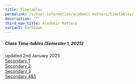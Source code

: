 ```yaml
---
title: Timetables
permalink: /school-information/academic-matters/timetables/
description: ""
third_nav_title: Academic Matters
variant: markdown
---
```

##### Class Time-tables (Semester 1, 2025)
updated 2nd January 2025<br>
[Secondary 1](/files/2025_Sem_1_Class_Timetable_Sec_1_31_Dec.pdf)<br>
[Secondary 2](/files/2025_Sem_1_Class_Timetable_Sec_2_6_Jan.pdf)<br>
[Secondary 3](/files/2025_Sem_1_Class_Timetable_Sec_3_7_Jan.pdf)<br>
[Secondary 4&amp;5](/files/2025_Sem_1_Class_Timetable_Sec_4_5_7_Jan.pdf)